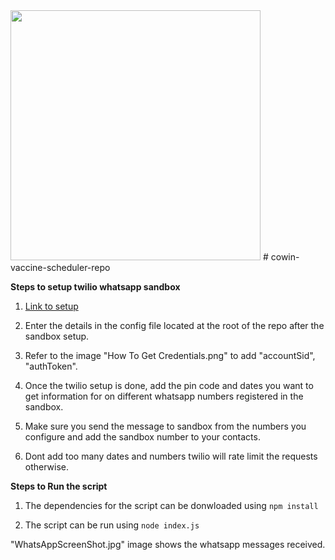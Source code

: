 
<img src="https://user-images.githubusercontent.com/16517873/116822026-4bcd6f80-ab9a-11eb-81cf-5b83c6933341.jpg" width="400" height="400"/>
# cowin-vaccine-scheduler-repo

**Steps to setup twilio whatsapp sandbox**

1. [Link to setup](https://console.twilio.com/us1/develop/sms/try-it-out/whatsapp-learn?frameUrl=%2Fconsole%2Fsms%2Fwhatsapp%2Flearn%3Fx-target-region%3Dus1)

2. Enter the details in the config file located at the root of the repo after the sandbox setup.

3. Refer to the image "How To Get Credentials.png" to add "accountSid", "authToken".

4. Once the twilio setup is done, add the pin code and dates you want to get information for on different whatsapp numbers registered in the sandbox.

5. Make sure you send the message to sandbox from the numbers you configure and add the sandbox number to your contacts.

6. Dont add too many dates and numbers twilio will rate limit the requests otherwise.

**Steps to Run the script**

1. The dependencies for the script can be donwloaded using 
`npm install`

2. The script can be run using `node index.js`

"WhatsAppScreenShot.jpg" image shows the whatsapp messages received.




